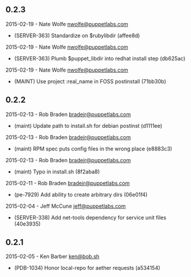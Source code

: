 ## 0.2.3
2015-02-19 - Nate Wolfe <nwolfe@puppetlabs.com>
 * (SERVER-363) Standardize on $rubylibdir (affee8d)

2015-02-19 - Nate Wolfe <nwolfe@puppetlabs.com>
 * (SERVER-363) Plumb $puppet_libdir into redhat install step (db625ac)

2015-02-19 - Nate Wolfe <nwolfe@puppetlabs.com>
 * (MAINT) Use project :real_name in FOSS postinstall (71bb30b)

## 0.2.2
2015-02-13 - Rob Braden <bradejr@puppetlabs.com>
 * (maint) Update path to install.sh for debian postinst (d1111ee)

2015-02-13 - Rob Braden <bradejr@puppetlabs.com>
 * (maint) RPM spec puts config files in the wrong place (e8883c3)

2015-02-13 - Rob Braden <bradejr@puppetlabs.com>
 * (maint) Typo in install.sh (8f2aba8)

2015-02-11 - Rob Braden <bradejr@puppetlabs.com>
 * (pe-7929) Add ability to create arbitrary dirs (06e01f4)

2015-02-04 - Jeff McCune <jeff@puppetlabs.com>
 * (SERVER-338) Add net-tools dependency for service unit files (40e3935)

## 0.2.1
2015-02-05 - Ken Barber <ken@bob.sh>
 * (PDB-1034) Honor local-repo for aether requests (a534154)
